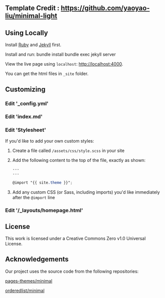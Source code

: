 ## Template Credit  : https://github.com/yaoyao-liu/minimal-light

## Using Locally

Install [Ruby](https://www.ruby-lang.org/en/) and [Jekyll](https://jekyllrb.com/) first.

Install and run:
bundle install
bundle exec jekyll server

View the live page using `localhost`:
<http://localhost:4000>. 

You can get the html files in `_site` folder.

## Customizing

### Edit '_config.yml'
### Edit 'index.md'
### Edit 'Stylesheet'

If you'd like to add your own custom styles:

1. Create a file called `/assets/css/style.scss` in your site
2. Add the following content to the top of the file, exactly as shown:

    ```scss
    ---
    ---

    @import "{{ site.theme }}";
    ```
3. Add any custom CSS (or Sass, including imports) you'd like immediately after the `@import` line

### Edit '/_layouts/homepage.html'

## License

This work is licensed under a Creative Commons Zero v1.0 Universal License.

## Acknowledgements

Our project uses the source code from the following repositories:

[    pages-themes/minimal
](https://github.com/pages-themes/minimal)

[    orderedlist/minimal
](https://github.com/orderedlist/minimal)
